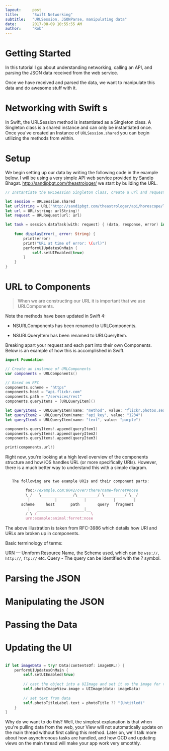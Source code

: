 ```yaml
---
layout:     post
title:      "Swift Networking"
subtitle:   "URLSession, JSONParse, manipulating data"
date:       2017-08-09 10:55:55 AM
author:     "Rob"
---
```


# Getting Started

In this tutorial I go about understanding networking, calling an API, and parsing the JSON data received from the web service. 

Once we have received and parsed the data, we want to manipulate this data and do awesome stuff with it. 

# Networking with Swift s

In Swift, the URLSession method is instantiated as a Singleton class. A Singleton class is a shared instance and can only be instantiated once. Once you've created an Instance of ``` URLSession.shared ``` you can begin utilizing the methods from within. 

# Setup 

We begin setting up our data by writing the following code in the example below. I will be using a very simple API web service provided by Sandip Bhagat. http://sandipbgt.com/theastrologer/ we start by building the URL. 

``` swift 
// Instantiate the URLSession Singleton class, create a url and request

let session = URLSession.shared
let urlString = URL("http://sandipbgt.com/theastrologer/api/horoscope/leo/today")
let url = URL(string: urlString)! 
let request = URLRequest(url: url) 

let task = session.dataTask(with: request) { (data, response, error) in 
    
    func displayError(_ error: String) {
        print(error)
        print("URL at time of error: \(url)")
        performUIUpdatesOnMain { 
            self.setUIEnabled(true) 
        }
    }
}

```
# URL to Components

> When we are constructing our URL it is important that we use URLComponents. 

Note the methods have been updated in Swift 4: 

- NSURLComponents has been renamed to URLComponents.

- NSURLQueryItem has been renamed to URLQueryItem.

Breaking apart your request and each part into their own Components. Below is an example of how this is accomplished in Swift. 

``` swift
import Foundation

// Create an instance of URLComponents
var components = URLComponents()

// Based on RFC 
components.scheme = "https"
components.host = "api.flickr.com"
components.path = "/services/rest"
components.queryItems = [URLQueryItem]() 

let queryItem1 = URLQueryItem(name: "method", value: "flickr.photos.search")
let queryItem2 = URLQueryItem(name: "api_key", value: "1234")
let queryItem3 = URLQueryItem(name: "text", value: "purple")

components.queryItems!.append(queryItem1)
components.queryItems!.append(queryItem2)
components.queryItems!.append(queryItem3)

print(components.url!) 

```

Right now, you're looking at a high level overview of the components structure and how iOS handles URL (or more specifically URIs). However, there is a much better way to understand this with a simple diagram. 

``` javascript

   The following are two example URIs and their component parts:

         foo://example.com:8042/over/there?name=ferret#nose
         \_/   \______________/\_________/ \_________/ \__/
          |           |            |            |        |
       scheme     host       path        query   fragment
          |   _____________________|__
         / \ /                        \
         urn:example:animal:ferret:nose

```

The above illustration is taken from RFC-3986 which details how URI and URLs are broken up in components. 

Basic terminology of terms: 

URN — Unnform Resource Name, the Scheme used, which can be `wss://`, `http://`, `ftp://` etc.
Query - The query can be identified with the ? symbol. 

# Parsing the JSON

# Manipulating the JSON

# Passing the Data

# Updating the UI 

``` swift

if let imageData = try? Data(contentsOf: imageURL!) {
    performUIUpdatesOnMain {
        self.setUIEnabled(true)
        
        // cast the object into a UIImage and set it as the image for the imageView
        self.photoImageView.image = UIImage(data: imageData) 
        
        // set text from data 
        self.photoTitleLabel.text = photoTitle ?? "(Untitled)"
    }
}

```

Why do we want to do this? Well, the simplest explanation is that when you're pulling data from the web, your View will not automatically update on the main thread without first calling this method. Later on, we'll talk more about how asynchronous tasks are handled, and how GCD and updating views on the main thread will make your app work very smoothly. 
